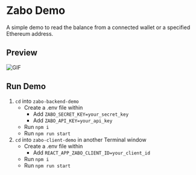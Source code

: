 # Zabo Demo
A simple demo to read the balance from a connected wallet or a specified Ethereum address.

## Preview
![GIF](https://i.imgur.com/e3Zlec0.gif)

## Run Demo
1. `cd` into `zabo-backend-demo`
    - Create a .env file within
      - Add `ZABO_SECRET_KEY=your_secret_key`
      - Add `ZABO_API_KEY=your_api_key`
    - Run `npm i`
    - Run `npm run start`
2. `cd` into `zabo-client-demo` in another Terminal window
    - Create a .env file within
      - Add `REACT_APP_ZABO_CLIENT_ID=your_client_id`
    - Run `npm i`
    - Run `npm run start`
